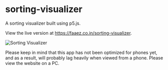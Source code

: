 # sorting-visualizer
A sorting visualizer built using p5.js. 

View the live version at https://faaez.co.in/sorting-visualizer.

![Sorting Visualizer](https://github.com/blazyy/sorting-visualizer/sorting-visualizer.gif)

Please keep in mind that this app has not been optimized for phones yet, and as a result, will probably lag heavily when viewed from a phone.
Please view the website on a PC.
